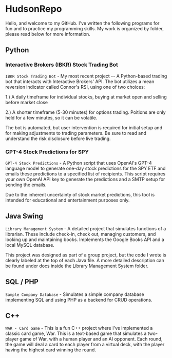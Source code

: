 # HudsonRepo
Hello, and welcome to my GitHub. I've written the following programs for fun and to practice my programming skills. My work is organized by folder, please read below for more information. 

## Python

### Interactive Brokers (IBKR) Stock Trading Bot
``IBKR Stock Trading Bot`` - My most recent project -- A Python-based trading bot that interacts with Interactive Brokers' API. The bot utilizes a mean reversion indicator called Connor's RSI, using one of two choices:

1.) A daily timeframe for individual stocks, buying at market open and selling before market close

2.) A shorter timeframe (5-30 minutes) for options trading. Poitions are only held for a few minutes, so it can be volatile. 

The bot is automated, but user intervention is required for initial setup and for making adjustments to trading parameters. Be sure to read and understand the risk disclosure before live trading.

### GPT-4 Stock Predictions for SPY
``GPT-4 Stock Predictions`` - A Python script that uses OpenAI's GPT-4 language model to generate one-day stock predictions for the SPY ETF and emails these predictions to a specified list of recipients. This script requires your own OpenAI API key to generate the predictions and a SMTP setup for sending the emails. 

Due to the inherent uncertainty of stock market predictions, this tool is intended for educational and entertainment purposes only.

## Java Swing
``Library Management System`` - A detailed project that simulates functions of a librarian. These include check-in, check out, managing customers, and looking up and maintaining books. Implements the Google Books API and a local MySQL database. 

This project was designed as part of a group project, but the code I wrote is clearly labeled at the top of each Java file. A more detailed description can be found under docs inside the Library Management System folder. 

## SQL / PHP
``Sample Company Database`` - Simulates a simple company database implementing SQL and using PHP as a backend for CRUD operations.

## C++
``WAR - Card Game`` - This is a fun C++ project where I've implemented a classic card game, War. This is a text-based game that simulates a two-player game of War, with a human player and an AI opponent. Each round, the game will deal a card to each player from a virtual deck, with the player having the highest card winning the round. 
